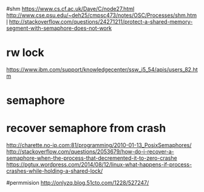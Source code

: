 

#shm
https://www.cs.cf.ac.uk/Dave/C/node27.html
http://www.cse.psu.edu/~deh25/cmpsc473/notes/OSC/Processes/shm.html
http://stackoverflow.com/questions/24271211/protect-a-shared-memory-segment-with-semaphore-does-not-work
# rw lock
https://www.ibm.com/support/knowledgecenter/ssw_i5_54/apis/users_82.htm

# semaphore
# recover semaphore from crash
http://charette.no-ip.com:81/programming/2010-01-13_PosixSemaphores/
http://stackoverflow.com/questions/2053679/how-do-i-recover-a-semaphore-when-the-process-that-decremented-it-to-zero-crashe
https://pgtux.wordpress.com/2014/08/12/linux-what-happens-if-process-crashes-while-holding-a-shared-lock/

#permmision
http://onlyzq.blog.51cto.com/1228/527247/

